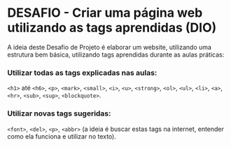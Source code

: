 # DESAFIO - Criar uma página web utilizando as tags aprendidas (DIO)

A ideia deste Desafio de Projeto é elaborar um website, utilizando uma estrutura bem básica, utilizando tags aprendidas durante as aulas práticas:
 
### Utilizar todas as tags explicadas nas aulas: 
`<h1>` até `<h6>`, `<p>`, `<mark>`, `<small>`, `<i>`, `<u>`, `<strong>`, `<ol>`, `<ul>`, `<li>`, `<a>`, `<hr>`, `<sub>`, `<sup>`, `<blockquote>`.

### Utilizar novas tags sugeridas: 
`<font>`, `<del>`, `<p>`, `<abbr>` (a ideia é buscar estas tags na internet, entender como ela funciona e utilizar no texto).
